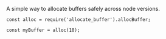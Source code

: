 A simple way to allocate buffers safely across node versions.

```
const alloc = require('allocate_buffer').allocBuffer;

const myBuffer = alloc(10);
```
